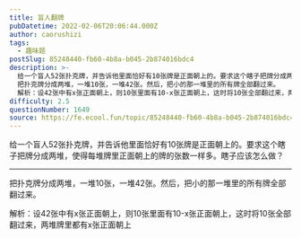```yaml
---
title: 盲人翻牌
pubDatetime: 2022-02-06T20:06:44.000Z
author: caorushizi
tags:
  - 趣味题
postSlug: 85248440-fb60-4b8a-b045-2b874016bdc4
description: >-
  给一个盲人52张扑克牌，并告诉他里面恰好有10张牌是正面朝上的。要求这个瞎子把牌分成两堆，使得每堆牌里正面朝上的牌的张数一样多。瞎子应该怎么做？
  把扑克牌分成两堆，一堆10张，一堆42张。然后，把小的那一堆里的所有牌全部翻过来。
  解析：设42张中有x张正面朝上，则10张里面有10-x张正面朝上，这时将10张全部翻过来，两堆牌里都有x张正面朝上 
difficulty: 2.5
questionNumber: 1649
source: https://fe.ecool.fun/topic/85248440-fb60-4b8a-b045-2b874016bdc4
---
```


给一个盲人52张扑克牌，并告诉他里面恰好有10张牌是正面朝上的。要求这个瞎子把牌分成两堆，使得每堆牌里正面朝上的牌的张数一样多。瞎子应该怎么做？



---

把扑克牌分成两堆，一堆10张，一堆42张。然后，把小的那一堆里的所有牌全部翻过来。

解析：设42张中有x张正面朝上，则10张里面有10-x张正面朝上，这时将10张全部翻过来，两堆牌里都有x张正面朝上
